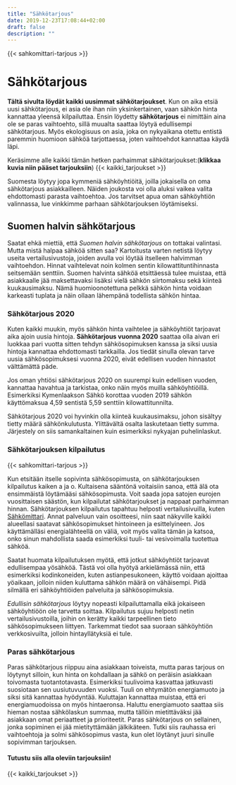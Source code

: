 ```yaml
---
title: "Sähkötarjous"
date: 2019-12-23T17:08:44+02:00
draft: false
description: ""
---
```

{{< sahkomittari-tarjous >}}
# Sähkötarjous

<b>Tältä sivulta löydät kaikki uusimmat sähkötarjoukset</b>. Kun on aika etsiä uusi sähkötarjous, ei asia ole ihan niin yksinkertainen, vaan sähkön hinta kannattaa yleensä kilpailuttaa. Ensin löydetty <strong>sähkötarjous</strong> ei nimittäin aina ole se paras vaihtoehto, sillä muualta saattaa löytyä edullisempi sähkötarjous. Myös ekologisuus on asia, joka on nykyaikana otettu entistä paremmin huomioon sähköä tarjottaessa, joten vaihtoehdot kannattaa käydä läpi.

Keräsimme alle kaikki tämän hetken parhaimmat sähkötarjoukset:(<b>klikkaa kuvia niin pääset tarjouksiin</b>) 
{{< kaikki_tarjoukset >}}

Suomesta löytyy jopa kymmeniä sähköyhtiöitä, joilla jokaisella on oma sähkötarjous asiakkailleen. Näiden joukosta voi olla aluksi vaikea valita ehdottomasti parasta vaihtoehtoa. Jos tarvitset apua oman sähköyhtiön valinnassa, lue vinkkimme parhaan sähkötarjouksen löytämiseksi.

## Suomen halvin sähkötarjous

Saatat ehkä miettiä, että <em>Suomen halvin sähkötarjous</em> on tottakai valintasi. Mutta mistä halpaa sähköä sitten saa? Kartoitusta varten netistä löytyy useita vertailusivustoja, joiden avulla voi löytää itselleen halvimman vaihtoehdon. Hinnat vaihtelevat noin kolmen sentin kilowattituntihinnasta seitsemään senttiin. Suomen halvinta sähköä etsittäessä tulee muistaa, että asiakkaalle jää maksettavaksi lisäksi vielä sähkön siirtomaksu sekä kiinteä kuukausimaksu. Nämä huomioonotettuna pelkkä sähkön hinta voidaan karkeasti tuplata ja näin ollaan lähempänä todellista sähkön hintaa.

### Sähkötarjous 2020

Kuten kaikki muukin, myös sähkön hinta vaihtelee ja sähköyhtiöt tarjoavat aika ajoin uusia hintoja. <b>Sähkötarjous vuonna 2020</b> saattaa olla aivan eri luokkaa pari vuotta sitten tehdyn sähkösopimuksen kanssa ja siksi uusia hintoja kannattaa ehdottomasti tarkkailla. Jos tiedät sinulla olevan tarve uusia sähkösopimuksesi vuonna 2020, eivät edellisen vuoden hinnastot välttämättä päde.

Jos oman yhtiösi sähkötarjous 2020 on suurempi kuin edellisen vuoden, kannattaa havahtua ja tarkistaa, onko näin myös muilla sähköyhtiöillä. Esimerkiksi Kymenlaakson Sähkö korottaa vuoden 2019 sähkön käyttömaksua 4,59 sentistä 5,59 senttiin kilowattitunnilta.

Sähkötarjous 2020 voi hyvinkin olla kiinteä kuukausimaksu, johon sisältyy tietty määrä sähkönkulutusta. Ylittävältä osalta laskutetaan tietty summa. Järjestely on siis samankaltainen kuin esimerkiksi nykyajan puhelinlaskut.

### Sähkötarjouksen kilpailutus

{{< sahkomittari-tarjous >}}

Kun etsitään itselle sopivinta sähkösopimusta, on sähkötarjouksen kilpailutus kaiken a ja o. Kultaisena sääntönä voitaisiin sanoa, että älä ota ensimmäistä löytämääsi sähkösopimusta. Voit saada jopa satojen eurojen vuosittaisen säästön, kun kilpailutat sähkötarjoukset ja nappaat parhaimman hinnan. Sähkötarjouksen kilpailutus tapahtuu helposti vertailusivuilla, kuten <a href="http://bit.ly/sahkomittari">Sähkömittari</a>. Annat palveluun vain osoitteesi, niin saat näkyville kaikki alueellasi saatavat sähkösopimukset hintoineen ja esittelyineen. Jos käyttämälläsi energialähteellä on väliä, voit myös valita tämän ja katsoa, onko sinun mahdollista saada esimerkiksi tuuli- tai  vesivoimalla tuotettua sähköä.

Saatat huomata kilpailutuksen myötä, että jotkut sähköyhtiöt tarjoavat edullisempaa yösähköä. Tästä voi olla hyötyä arkielämässä niin, että esimerkiksi kodinkoneiden, kuten astianpesukoneen, käyttö voidaan ajoittaa yöaikaan, jolloin niiden kuluttama sähkön määrä on vähäisempi. Pidä silmällä eri sähköyhtiöiden palveluita ja sähkösopimuksia.

<i>Edullisin sähkötarjous</i> löytyy nopeasti kilpailuttamalla eikä jokaiseen sähköyhtiöön ole tarvetta soittaa. Kilpailutus sujuu helposti netin vertailusivustoilla, joihin on kerätty kaikki tarpeellinen tieto sähkösopimukseen liittyen. Tarkemmat tiedot saa suoraan sähköyhtiön verkkosivuilta, jolloin hintayllätyksiä ei tule. 

### Paras sähkötarjous

Paras sähkötarjous riippuu aina asiakkaan toiveista, mutta paras tarjous on löytynyt silloin, kun hinta on kohdallaan ja sähkö on peräisin asiakkaan toivomasta tuotantotavasta. Esimerkiksi tuulivoima kasvattaa jatkuvasti suosiotaan sen uusiutuvuuden vuoksi. Tuuli on ehtymätön energiamuoto ja siksi sitä kannattaa hyödyntää. Kuluttajan kannattaa muistaa, että eri energiamuodoissa on myös hintaeronsa. Haluttu energiamuoto saattaa siis hieman nostaa sähkölaskun summaa, mutta tällöin mietittäväksi jää asiakkaan omat periaatteet ja prioriteetit. Paras sähkötarjous on sellainen, jonka sopiminen ei jää mietityttämään jälkikäteen. Tutki siis rauhassa eri vaihtoehtoja ja solmi sähkösopimus vasta, kun olet löytänyt juuri sinulle sopivimman tarjouksen.

#### Tutustu siis alla oleviin tarjouksiin!

{{< kaikki_tarjoukset >}}
